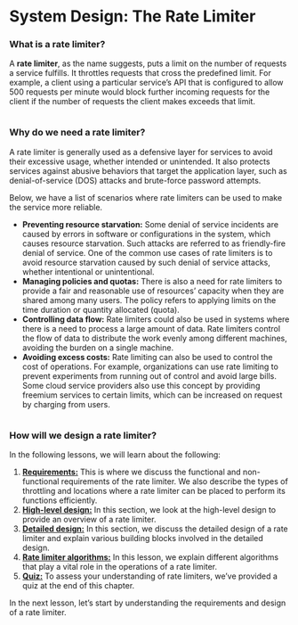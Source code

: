 # System Design: The Rate Limiter

### What is a rate limiter? <a href="#what-is-a-rate-limiter-0" id="what-is-a-rate-limiter-0"></a>

A **rate limiter**, as the name suggests, puts a limit on the number of requests a service fulfills. It throttles requests that cross the predefined limit. For example, a client using a particular service’s API that is configured to allow 500 requests per minute would block further incoming requests for the client if the number of requests the client makes exceeds that limit.

<figure><img src="https://kuweiguge.github.io/Grokking-Modern-System-Design-Interview-Gitbook/assets/Screenshot 2023-09-03 at 1.16.02 AM.png" alt=""><figcaption></figcaption></figure>

### Why do we need a rate limiter? <a href="#why-do-we-need-a-rate-limiter-0" id="why-do-we-need-a-rate-limiter-0"></a>

A rate limiter is generally used as a defensive layer for services to avoid their excessive usage, whether intended or unintended. It also protects services against abusive behaviors that target the application layer, such as denial-of-service (DOS) attacks and brute-force password attempts.

Below, we have a list of scenarios where rate limiters can be used to make the service more reliable.

* **Preventing resource starvation:** Some denial of service incidents are caused by errors in software or configurations in the system, which causes resource starvation. Such attacks are referred to as friendly-fire denial of service. One of the common use cases of rate limiters is to avoid resource starvation caused by such denial of service attacks, whether intentional or unintentional.
* **Managing policies and quotas:** There is also a need for rate limiters to provide a fair and reasonable use of resources’ capacity when they are shared among many users. The policy refers to applying limits on the time duration or quantity allocated (quota).
* **Controlling data flow:** Rate limiters could also be used in systems where there is a need to process a large amount of data. Rate limiters control the flow of data to distribute the work evenly among different machines, avoiding the burden on a single machine.
* **Avoiding excess costs:** Rate limiting can also be used to control the cost of operations. For example, organizations can use rate limiting to prevent experiments from running out of control and avoid large bills. Some cloud service providers also use this concept by providing freemium services to certain limits, which can be increased on request by charging from users.

<figure><img src="https://kuweiguge.github.io/Grokking-Modern-System-Design-Interview-Gitbook/assets/Screenshot 2023-09-03 at 1.16.37 AM.png" alt=""><figcaption></figcaption></figure>

### How will we design a rate limiter? <a href="#how-will-we-design-a-rate-limiter-0" id="how-will-we-design-a-rate-limiter-0"></a>

In the following lessons, we will learn about the following:

1. [**Requirements:**](https://www.educative.io/collection/page/10370001/4941429335392256/5887506125422592) This is where we discuss the functional and non-functional requirements of the rate limiter. We also describe the types of throttling and locations where a rate limiter can be placed to perform its functions efficiently.
2. [**High-level design:**](design-of-a-rate-limiter.md) In this section, we look at the high-level design to provide an overview of a rate limiter.
3. [**Detailed design:**](design-of-a-rate-limiter.md) In this section, we discuss the detailed design of a rate limiter and explain various building blocks involved in the detailed design.
4. [**Rate limiter algorithms:**](rate-limiter-algorithms.md) In this lesson, we explain different algorithms that play a vital role in the operations of a rate limiter.
5. [**Quiz:**](quiz-on-the-rate-limiters-design.md) To assess your understanding of rate limiters, we’ve provided a quiz at the end of this chapter.

In the next lesson, let’s start by understanding the requirements and design of a rate limiter.
